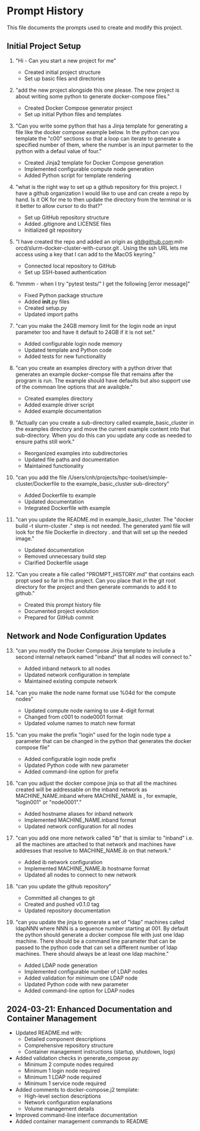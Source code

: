 # Prompt History

This file documents the prompts used to create and modify this project.

## Initial Project Setup

1. "Hi - Can you start a new project for me"
   - Created initial project structure
   - Set up basic files and directories

2. "add the new project alongside this one please. The new project is about writing some python to generate docker-compose files."
   - Created Docker Compose generator project
   - Set up initial Python files and templates

3. "Can you write some python that has a Jinja template for generating a file like the docker compose example below. In the python can you template the "c00" sections so that a loop can iterate to generate a specified number of them, where the number is an input parmeter to the python with a defaul value of four."
   - Created Jinja2 template for Docker Compose generation
   - Implemented configurable compute node generation
   - Added Python script for template rendering

4. "what is the right way to set up a github repository for this project. I have a github organization I would like to use and can create a repo by hand. Is it OK for me to then update the directory from the terminal or is it better to allow cursor to do that?"
   - Set up GitHub repository structure
   - Added .gitignore and LICENSE files
   - Initialized git repository

5. "I have created the repo and added an origin as git@github.com:mit-orcd/slurm-docker-cluster-with-cursor.git . Using the ssh URL lets me access using a key that I can add to the MacOS keyring."
   - Connected local repository to GitHub
   - Set up SSH-based authentication

6. "hmmm - when I try "pytest tests/" I get the following [error message]"
   - Fixed Python package structure
   - Added __init__.py files
   - Created setup.py
   - Updated import paths

7. "can you make the 24GB memory limit for the login node an input parameter too and have it default to 24GB if it is not set."
   - Added configurable login node memory
   - Updated template and Python code
   - Added tests for new functionality

8. "can you create an examples directory with a python driver that generates an example docker-compse file that remains after the program is run. The example should have defaults but also support use of the commoan line options that are availqble."
   - Created examples directory
   - Added example driver script
   - Added example documentation

9. "Actually can you create a sub-directory called example_basic_cluster in the examples directory and move the current example content into that sub-directory. When you do this can you update any code as needed to ensure paths still work."
   - Reorganized examples into subdirectories
   - Updated file paths and documentation
   - Maintained functionality

10. "can you add the file /Users/cnh/projects/hpc-toolset/simple-cluster/Dockerfile to the example_basic_cluster sub-directory"
    - Added Dockerfile to example
    - Updated documentation
    - Integrated Dockerfile with example

11. "can you update the README.md in example_basic_cluster. The "docker build -t slurm-cluster ." step is not needed. The generated yaml file will look for the file Dockerfie in directory . and that will set up the needed image."
    - Updated documentation
    - Removed unnecessary build step
    - Clarified Dockerfile usage

12. "Can you create a file called "PROMPT_HISTORY.md" that contains each propt used so far in this project. Can you place that in the git root directory for the project and then generate commands to add it to github."
    - Created this prompt history file
    - Documented project evolution
    - Prepared for GitHub commit

## Network and Node Configuration Updates

13. "can you modify the Docker Compose Jinja template to include a second internal network named "inband" that all nodes will connect to."
    - Added inband network to all nodes
    - Updated network configuration in template
    - Maintained existing compute network

14. "can you make the node name format use %04d for the compute nodes"
    - Updated compute node naming to use 4-digit format
    - Changed from c001 to node0001 format
    - Updated volume names to match new format

15. "can you make the prefix "login" used for the login node type a parameter that can be changed in the python that generates the docker compose file"
    - Added configurable login node prefix
    - Updated Python code with new parameter
    - Added command-line option for prefix

16. "can you adjust the docker compose jinja so that all the machines created will be addressable on the inband network as MACHINE_NAME.inband where MACHINE_NAME is , for exmaple, "login001" or "node0001"."
    - Added hostname aliases for inband network
    - Implemented MACHINE_NAME.inband format
    - Updated network configuration for all nodes

17. "can you add one more network called "ib" that is similar to "inband" i.e. all the machines are attached to that network and machines have addresses that resolve to MACHINE_NAME.ib on that network."
    - Added ib network configuration
    - Implemented MACHINE_NAME.ib hostname format
    - Updated all nodes to connect to new network

18. "can you update the github repository"
    - Committed all changes to git
    - Created and pushed v0.1.0 tag
    - Updated repository documentation

19. "can you update the jinja to generate a set of "ldap" machines called ldapNNN where NNN is a sequence number starting at 001. By default the python should generate a docker compose file with just one ldap machine. There should be a command line parameter that can be passed to the python code that can set a different number of ldap machines. There should always be at least one ldap machine."
    - Added LDAP node generation
    - Implemented configurable number of LDAP nodes
    - Added validation for minimum one LDAP node
    - Updated Python code with new parameter
    - Added command-line option for LDAP nodes

## 2024-03-21: Enhanced Documentation and Container Management
- Updated README.md with:
  - Detailed component descriptions
  - Comprehensive repository structure
  - Container management instructions (startup, shutdown, logs)
- Added validation checks in generate_compose.py:
  - Minimum 2 compute nodes required
  - Minimum 1 login node required
  - Minimum 1 LDAP node required
  - Minimum 1 service node required
- Added comments to docker-compose.j2 template:
  - High-level section descriptions
  - Network configuration explanations
  - Volume management details
- Improved command-line interface documentation
- Added container management commands to README 